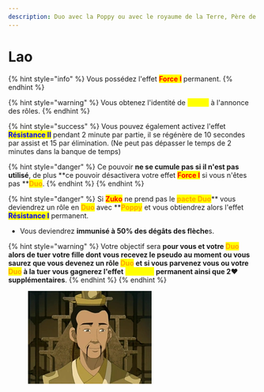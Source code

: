 ```yaml
---
description: Duo avec la Poppy ou avec le royaume de la Terre, Père de Toph
---
```


# Lao

{% hint style="info" %}
Vous possédez l'effet <mark style="color:red;">**Force I**</mark> permanent.
{% endhint %}

{% hint style="warning" %}
Vous obtenez l'identité de <mark style="color:yellow;">**Poppy**</mark> à l'annonce des rôles.
{% endhint %}

{% hint style="success" %}
Vous pouvez également activez l'effet <mark style="color:blue;">**Résistance II**</mark> pendant 2 minute par partie, il se régénère de 10 secondes par assist et 15 par élimination. (Ne peut pas dépasser le temps de 2 minutes dans la banque de temps)&#x20;

{% hint style="danger" %}
Ce pouvoir **ne se cumule pas si il n'est pas utilisé**, de plus **ce pouvoir désactivera votre effet **<mark style="color:red;">**Force I**</mark>** si vous n'êtes pas **<mark style="color:orange;">**Duo**</mark>.
{% endhint %}
{% endhint %}

{% hint style="danger" %}
Si <mark style="color:red;">**Zuko**</mark> ne prend pas le <mark style="color:orange;">**pacte Duo**</mark>** vous deviendrez un rôle en **<mark style="color:orange;">**Duo**</mark>** avec **<mark style="color:orange;">**Poppy**</mark> et vous obtiendrez alors l'effet <mark style="color:blue;">**Résistance I**</mark> permanent.

* Vous deviendrez **immunisé à 50% des dégâts des flèche**s.

{% hint style="warning" %}
Votre objectif sera **pour vous et votre **<mark style="color:orange;">**Duo**</mark>** alors de tuer votre fille dont vous recevez le pseudo au moment ou vous saurez que vous devenez un rôle **<mark style="color:orange;">**Duo**</mark> et si vous parvenez vous ou votre <mark style="color:orange;">**Duo**</mark> **à la tuer vous gagnerez l'effet** <mark style="color:yellow;">**Vitesse I**</mark>** permanent ainsi que 2**:heart: **supplémentaires**.
{% endhint %}
{% endhint %}

<figure><img src="../../.gitbook/assets/Lao_Beifong.webp" alt=""><figcaption></figcaption></figure>
